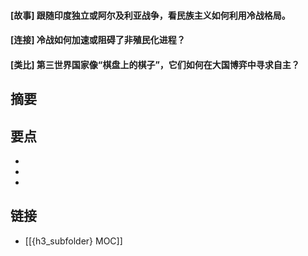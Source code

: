 #### [故事] 跟随印度独立或阿尔及利亚战争，看民族主义如何利用冷战格局。


#### [连接] 冷战如何加速或阻碍了非殖民化进程？


#### [类比] 第三世界国家像“棋盘上的棋子”，它们如何在大国博弈中寻求自主？


## 摘要


## 要点

- 
- 
- 

## 链接

- [[{h3_subfolder} MOC]]
